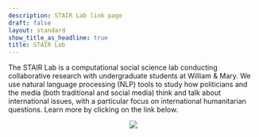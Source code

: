 ```yaml
---
description: STAIR Lab link page
draft: false
layout: standard
show_title_as_headline: true
title: STAIR Lab
---
```


The STAIR Lab is a computational social science lab conducting collaborative research with undergraduate students at William & Mary. We use natural language processing (NLP) tools to study how politicians and the media (both traditional and social media) think and talk about international issues, with a particular focus on international humanitarian questions. Learn more by clicking on the link below.

<center>
<a href="https://stair.wm.edu"><img src="/img/stairlogo.png"></a>
</center>